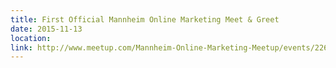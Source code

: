 ```yaml
---
title: First Official Mannheim Online Marketing Meet & Greet
date: 2015-11-13
location: 
link: http://www.meetup.com/Mannheim-Online-Marketing-Meetup/events/226536524/
---
```

